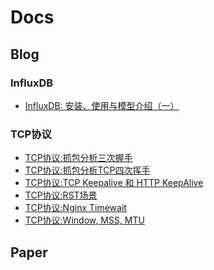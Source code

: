 # Docs

## Blog

### InfluxDB
- [InfluxDB: 安装、使用与模型介绍（一）](blog/influxdb_install_use_and_introduce.md)

### TCP协议
- [TCP协议:抓包分析三次握手]()
- [TCP协议:抓包分析TCP四次挥手]()
- [TCP协议:TCP Keepalive 和 HTTP KeepAlive]()
- [TCP协议:RST场景]()
- [TCP协议:Nginx Timewait]()
- [TCP协议:Window, MSS, MTU]()

## Paper
